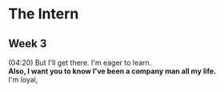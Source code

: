 # The Intern #

## Week 3 ##

(04:20) But I'll get there. I'm eager to learn.   
**Also, I want you to know I've been a company man all my life.**  
I'm loyal, 








